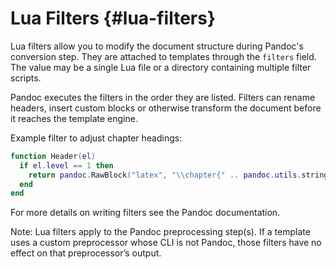 # Lua Filters {#lua-filters}

Lua filters allow you to modify the document structure during Pandoc's
conversion step. They are attached to templates through the `filters`
field. The value may be a single Lua file or a directory containing
multiple filter scripts.

Pandoc executes the filters in the order they are listed. Filters can rename
headers, insert custom blocks or otherwise transform the document before it
reaches the template engine.

Example filter to adjust chapter headings:

```lua
function Header(el)
  if el.level == 1 then
    return pandoc.RawBlock("latex", "\\chapter{" .. pandoc.utils.stringify(el.content) .. "}")
  end
end
```

For more details on writing filters see the Pandoc documentation.

Note: Lua filters apply to the Pandoc preprocessing step(s). If a template
uses a custom preprocessor whose CLI is not Pandoc, those filters have no
effect on that preprocessor’s output.
